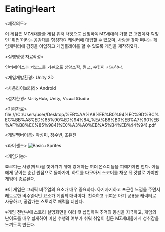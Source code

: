 # EatingHeart
<제작의도> 

이 게임은 MZ세대들을 게임 유저 타겟으로 선정하여 MZ세대의 가장 큰 고민이자 걱정인 '취업'이라는 공감대를 형성하여 캐릭터에 대입할 수 있으며, 사랑을 찾아 떠나는 게임캐릭터에 감정을 이입하고 게임플레이를 할 수 있도록 게임을 제작하였다.   


<실행명령 자료작성>

인터페이스는 키보드를 기본으로 방향조작, 점프, 수집이 가능하다.


<게임개발환경>
Unity 2D

<사용라이브러리>
Android

<설치환경>
UnityHub, Unity, Visual Studio

<기획자료>
file:///C:/Users/user/Desktop/%EB%AA%A8%EB%B0%94%EC%9D%BC%EC%BB%A8%ED%85%90%ED%94%84_%EA%B8%B0%EB%A7%90%EB%AF%B8%EC%85%984(%EC%A3%A0%EB%A5%B4%EB%94%94).pdf

<개발멤버이름>
박성미, 정수빈, 조유진

<라이센스>
![Basic+Sprites](https://user-images.githubusercontent.com/84578338/119167152-770cf580-ba9a-11eb-81ff-4dc43d40c128.png)

<게임기능>

죠르디는 사랑(하트)을 찾아가기 위해 방해하는 여러 몬스터들을 피해가야만 한다. 이들에게 닿이는 순간 원점으로 돌아가며, 하트를 다모아서 스코어를 채운 뒤 깃발로 가야만 게임이 종료된다. 

※이 게임은 그래픽 비주얼의 요소가 매우 중요하다. 아기자기하고 포근한 느낌을 주면서 레트로한 비주얼적인 요소가 게임의 매력이다. 친숙하고 귀여운 아기 공룡을 캐릭터로 사용하고, 공감가는 스토리로 매력을 더한다. 

※게임 전반부에 스토리 설명화면을 여러 컷 삽입하여 추억의 동심을 자극하고, 게임의 난이도를 매우 쉽게하여 미션 수행의 여부가 쉬워 취업이 힘든 MZ세대들에게 성취감을 느끼도록 만든다.
